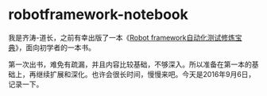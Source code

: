 # robotframework-notebook

我是齐涛-道长，之前有幸出版了一本《[Robot framework自动化测试修炼宝典](https://book.douban.com/subject/26658593/)》，面向初学者的一本书。

第一次出书，难免有疏漏，并且内容比较基础，不够深入。所以准备在第一本的基础上，再继续扩展和深化。也许会很长时间，慢慢来吧。今天是2016年9月6日，记录一下。

